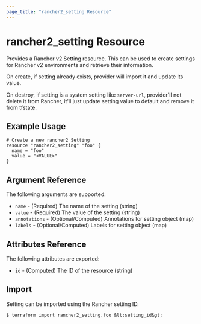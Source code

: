 ```yaml
---
page_title: "rancher2_setting Resource"
---
```


# rancher2\_setting Resource

Provides a Rancher v2 Setting resource. This can be used to create settings for Rancher v2 environments and retrieve their information.

On create, if setting already exists, provider will import it and update its value.

On destroy, if setting is a system setting like `server-url`, provider'll not delete it from Rancher, it'll just update setting value to default and remove it from tfstate. 

## Example Usage

```hcl
# Create a new rancher2 Setting
resource "rancher2_setting" "foo" {
  name = "foo"
  value = "<VALUE>"
}
```

## Argument Reference

The following arguments are supported:

* `name` - (Required) The name of the setting (string)
* `value` - (Required) The value of the setting (string)
* `annotations` - (Optional/Computed) Annotations for setting object (map)
* `labels` - (Optional/Computed) Labels for setting object (map)

## Attributes Reference

The following attributes are exported:

* `id` - (Computed) The ID of the resource (string)

## Import

Setting can be imported using the Rancher setting ID.

```
$ terraform import rancher2_setting.foo &lt;setting_id&gt;
```

